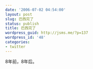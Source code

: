 ```yaml
---
date: '2006-07-02 04:54:00'
layout: post
slug: 巴西完了
status: publish
title: 巴西完了
wordpress_guid: http://jsms.me/?p=137
wordpress_id: '48'
categories:
- twitter
---
```


8年前，8年后。
